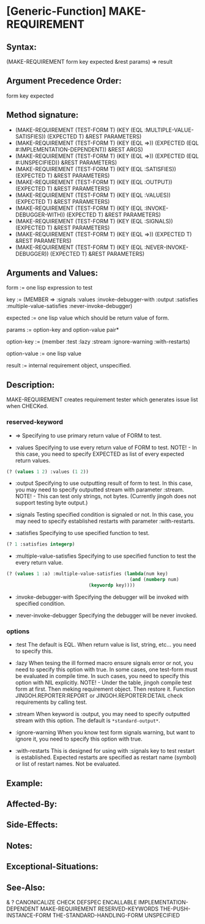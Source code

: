# [Generic-Function] MAKE-REQUIREMENT

## Syntax:

(MAKE-REQUIREMENT form key expected &rest params) => result

## Argument Precedence Order:

form key expected

## Method signature:

* (MAKE-REQUIREMENT (TEST-FORM T) (KEY (EQL :MULTIPLE-VALUE-SATISFIES)) (EXPECTED T) &REST PARAMETERS)
* (MAKE-REQUIREMENT (TEST-FORM T) (KEY (EQL =>)) (EXPECTED (EQL #:IMPLEMENTATION-DEPENDENT)) &REST ARGS)
* (MAKE-REQUIREMENT (TEST-FORM T) (KEY (EQL =>)) (EXPECTED (EQL #:UNSPECIFIED)) &REST PARAMETERS)
* (MAKE-REQUIREMENT (TEST-FORM T) (KEY (EQL :SATISFIES)) (EXPECTED T) &REST PARAMETERS)
* (MAKE-REQUIREMENT (TEST-FORM T) (KEY (EQL :OUTPUT)) (EXPECTED T) &REST PARAMETERS)
* (MAKE-REQUIREMENT (TEST-FORM T) (KEY (EQL :VALUES)) (EXPECTED T) &REST PARAMETERS)
* (MAKE-REQUIREMENT (TEST-FORM T) (KEY (EQL :INVOKE-DEBUGGER-WITH)) (EXPECTED T) &REST PARAMETERS)
* (MAKE-REQUIREMENT (TEST-FORM T) (KEY (EQL :SIGNALS)) (EXPECTED T) &REST PARAMETERS)
* (MAKE-REQUIREMENT (TEST-FORM T) (KEY (EQL =>)) (EXPECTED T) &REST PARAMETERS)
* (MAKE-REQUIREMENT (TEST-FORM T) (KEY (EQL :NEVER-INVOKE-DEBUGGER)) (EXPECTED T) &REST PARAMETERS)

## Arguments and Values:

form := one lisp expression to test

key := (MEMBER => :signals :values :invoke-debugger-with :output :satisfies :multiple-value-satisfies :never-invoke-debugger)

expected := one lisp value which should be return value of form.

params := option-key and option-value pair\*

option-key := (member :test :lazy :stream :ignore-warning :with-restarts)

option-value := one lisp value

result := internal requirement object, unspecified.

## Description:
MAKE-REQUIREMENT creates requirement tester which generates issue list when CHECKed.

### reserved-keyword

* =>
Specifying to use primary return value of FORM to test.

* :values
Specifying to use every return value of FORM to test.
NOTE! - In this case, you need to specify EXPECTED as list of every expected return values.
```lisp
(? (values 1 2) :values (1 2))
```

* :output
Specifying to use outputting result of form to test.
In this case, you may need to specify outputted stream with parameter :stream.
NOTE! - This can test only strings, not bytes.
(Currently jingoh does not support testing byte output.)

* :signals
Testing specified condition is signaled or not.
In this case, you may need to specify established restarts with parameter :with-restarts.

* :satisfies
Specifying to use specified function to test.
```lisp
(? 1 :satisfies integerp)
```

* :multiple-value-satisfies
Specifying to use specified function to test the every return value.
```lisp
(? (values 1 :a) :multiple-value-satisfies (lambda(num key)
                                             (and (numberp num)
					          (keywordp key))))
```

* :invoke-debugger-with
Specifying the debugger will be invoked with specified condition.

* :never-invoke-debugger
Specifying the debugger will be never invoked.

### options

* :test
The default is EQL.
When return value is list, string, etc... you need to specify this.

* :lazy
When tesing the ill formed macro ensure signals error or not, you need to specify this option with true.
In some cases, one test-form must be evaluated in compile time.
In such cases, you need to specify this option with NIL explicitly.
NOTE! - Under the table, jingoh compile test form at first.
Then meking requirement object.
Then restore it.
Function JINGOH.REPORTER:REPORT or JINGOH.REPORTER:DETAIL check requirements by calling test.

* :stream
When keyword is :output, you may need to specify outputted stream with this option.
The default is `*standard-output*`.

* :ignore-warning
When you know test form signals warning, but want to ignore it, you need to specify this option with true.

* :with-restarts
This is designed for using with :signals key to test restart is established.
Expected restarts are specified as restart name (symbol) or list of restart names.
Not be evaluated.
## Example:

## Affected-By:

## Side-Effects:

## Notes:

## Exceptional-Situations:

## See-Also:

&
?
CANONICALIZE
CHECK
DEFSPEC
ENCALLABLE
IMPLEMENTATION-DEPENDENT
MAKE-REQUIREMENT
RESERVED-KEYWORDS
THE-PUSH-INSTANCE-FORM
THE-STANDARD-HANDLING-FORM
UNSPECIFIED
